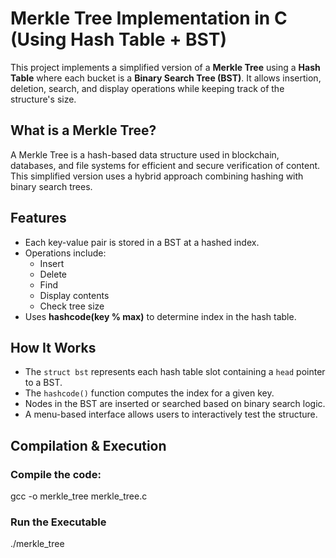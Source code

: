 # Merkle Tree Implementation in C (Using Hash Table + BST)

This project implements a simplified version of a **Merkle Tree** using a **Hash Table** where each bucket is a **Binary Search Tree (BST)**. It allows insertion, deletion, search, and display operations while keeping track of the structure's size.

## What is a Merkle Tree?

A Merkle Tree is a hash-based data structure used in blockchain, databases, and file systems for efficient and secure verification of content. This simplified version uses a hybrid approach combining hashing with binary search trees.

## Features

- Each key-value pair is stored in a BST at a hashed index.
- Operations include:
  - Insert
  - Delete
  - Find
  - Display contents
  - Check tree size
- Uses **hashcode(key % max)** to determine index in the hash table.

## How It Works

- The `struct bst` represents each hash table slot containing a `head` pointer to a BST.
- The `hashcode()` function computes the index for a given key.
- Nodes in the BST are inserted or searched based on binary search logic.
- A menu-based interface allows users to interactively test the structure.

## Compilation & Execution

### Compile the code:
  gcc -o merkle_tree merkle_tree.c
### Run the Executable
  ./merkle_tree

